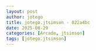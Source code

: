 ```yaml
---
layout: post
author: jotego
title: jotego.jtsimson - 022a4bc
date: 2025-08-29
categories: [Arcade, jtsimson]
tags: [jotego.jtsimson]
---
```


